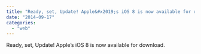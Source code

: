 ```yaml
---
title: "Ready, set, Update! Apple&#x2019;s iOS 8 is now available for download."
date: "2014-09-17"
categories: 
  - "web"
---
```


Ready, set, Update! Apple’s iOS 8 is now available for download.
